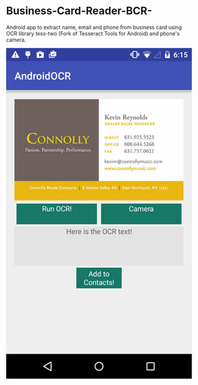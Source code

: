 # Business-Card-Reader-BCR-
Android app to extract name, email and phone from business card using OCR library tess-two (Fork of Tesseract Tools for Android) and phone's camera.

![Alt text](/Screenshot_1.png "Optional title")
